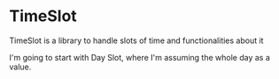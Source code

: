 # TimeSlot

TimeSlot is a library to handle slots of time and functionalities about it

I'm going to start with Day Slot, where I'm assuming the whole day as a value.
